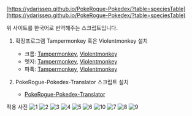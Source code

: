 [https://ydarissep.github.io/PokeRogue-Pokedex/?table=speciesTable](https://ydarissep.github.io/PokeRogue-Pokedex/?table=speciesTable)

위 사이트를 한국어로 번역해주는 스크립트입니다.


1. 확장프로그램 Tampermonkey 혹은 Violentmonkey 설치

    - 크롬: [Tampermonkey](https://chromewebstore.google.com/detail/tampermonkey/dhdgffkkebhmkfjojejmpbldmpobfkfo), [Violentmonkey](https://chromewebstore.google.com/detail/violentmonkey/jinjaccalgkegednnccohejagnlnfdag)
    - 엣지: [Tampermonkey](https://microsoftedge.microsoft.com/addons/detail/tampermonkey/iikmkjmpaadaobahmlepeloendndfphd), [Violentmonkey](https://microsoftedge.microsoft.com/addons/detail/violentmonkey/eeagobfjdenkkddmbclomhiblgggliao)
    - 파폭: [Tampermonkey](https://addons.mozilla.org/ko/firefox/addon/tampermonkey/), [Violentmonkey](https://addons.mozilla.org/ko/firefox/addon/violentmonkey/)


2. PokeRogue-Pokedex-Translator 스크립트 설치

    - [PokeRogue-Pokedex-Translator](https://greasyfork.org/ko/scripts/497838-pokerogue-pokedex-translator)


적용 사진
![1](/images/1.png)
![2](/images/2.png)
![3](/images/3.png)
![4](/images/4.png)
![5](/images/5.png)
![6](/images/6.png)
![10](/images/10.png)
![7](/images/7.gif)
![8](/images/8.gif)
![9](/images/9.gif)
